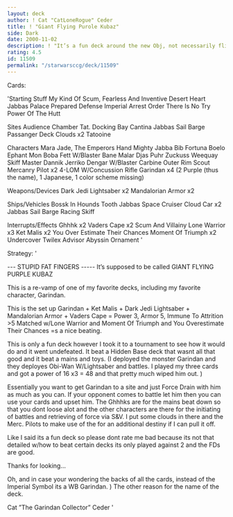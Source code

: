 ```yaml
---
layout: deck
author: ! Cat "CatLoneRogue" Ceder
title: ! "Giant Flying Purole Kubaz"
side: Dark
date: 2000-11-02
description: ! "It’s a fun deck around the new Obj, not necessarily flipping it but non the less it’s fun."
rating: 4.5
id: 11509
permalink: "/starwarsccg/deck/11509"
---
```

Cards: 

'Starting Stuff
My Kind Of Scum, Fearless And Inventive
Desert Heart
Jabbas Palace
Prepared Defense
Imperial Arrest Order
There Is No Try
Power Of The Hutt

Sites
Audience Chamber
Tat. Docking Bay
Cantina
Jabbas Sail Barge Passanger Deck
Clouds x2
Tatooine

Characters
Mara Jade, The Emperors Hand
Mighty Jabba
Bib Fortuna
Boelo
Ephant Mon
Boba Fett W/Blaster
Bane Malar
Djas Puhr
Zuckuss
Weequay Skiff Master
Dannik Jerriko
Dengar W/Blaster Carbine
Outer Rim Scout
Mercanry Pilot x2
4-LOM W/Concussion Rifle
Garindan x4 (2 Purple (thus the name), 1 Japanese, 1 color scheme missing)

Weapons/Devices
Dark Jedi Lightsaber x2
Mandalorian Armor x2

Ships/Vehicles
Bossk In Hounds Tooth
Jabbas Space Cruiser
Cloud Car x2
Jabbas Sail Barge
Racing Skiff

Interrupts/Effects
Ghhhk x2
Vaders Cape x2
Scum And Villainy
Lone Warrior x3
Ket Malis x2
You Over Estimate Their Chances
Moment Of Triumph x2
Undercover
Twilex Advisor
Abyssin Ornament '

Strategy: '

--- STUPID FAT FINGERS ----- It’s supposed to be called GIANT FLYING PURPLE KUBAZ


This is a re-vamp of one of my favorite decks, including my favorite character, Garindan.

This is the set up
Garindan + Ket Malis + Dark Jedi Lightsaber + Mandalorian Armor + Vaders Cape = Power 3, Armor 5, Immune To Attrition >5 Matched w/Lone Warrior and Moment Of Triumph and You Overestimate Their Chances =s a nice beating.

This is only a fun deck however I took it to a tournament to see how it would do and it went undefeated. It beat a Hidden Base deck that wasnt all that good and it beat a mains and toys. (I deployed the monster Garindan and they deployes Obi-Wan W/Lightsaber and battles. I played my three cards and got a power of 16 x3 = 48 and that pretty much wiped him out. )

Essentially you want to get Garindan to a site and just Force Drain with him as much as you can. If your opponent comes to battle let him then you can use your cards and upset him. The Ghhhks are for the mains beat down so that you dont loose alot and the other characters are there for the initiating of battles and retrieving of force via S&V. I put some clouds in there and the Merc. Pilots to make use of the for an additional destiny if I can pull it off.

Like I said its a fun deck so please dont rate me bad because its not that detailed w/how to beat certain decks its only played against 2 and the FDs are good.

Thanks for looking...

Oh, and in case your wondering the backs of all the cards, instead of the Imperial Symbol its a WB Garindan. ) The other reason for the name of the deck.


Cat ”The Garindan Collector” Ceder
'
